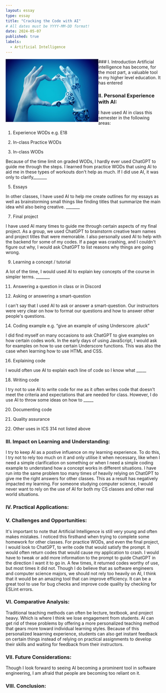 ```yaml
---
layout: essay
type: essay
title: "Cracking the Code with AI"
# All dates must be YYYY-MM-DD format!
date: 2024-05-07
published: true
labels:
  - Artificial Intelligence
---
```


<img width="300px" class="rounded float-start pe-4" style="float: left" src="../img/ArtificialIntelligence.jpg"> 
### I. Introduction
Artificial intelligence has become, for the most part, a valuable tool in my higher level education. It has entered

### II. Personal Experience with AI:
I have used AI in class this semester in the following areas:

  1. Experience WODs e.g. E18

  2. In-class Practice WODs

  3. In-class WODs
     
Because of the time limit on graded WODs, I hardly ever used ChatGPT to guide me through the steps. I learned from practice WODs that using AI to aid me in these types of workouts don't help as much. If I did use AI, it was only to clarify_______

  5. Essays
     
In other classes, I have used AI to help me create outlines for my essays as well as brainstorming small things like finding titles that summarize the main idea whil also being creative. _______

  7. Final project
     
I have used AI many times to guide me through certain aspects of my final project. As a group, we used ChatGPT to brainstorm creative team names and project titles that were memorable. I also personally used AI to help with the backend for some of my codes. If a page was crashing, and I couldn't figure out why, I would ask ChatGPT to list reasons why things are going wrong. 

  9. Learning a concept / tutorial
      
A lot of the time, I would used AI to explain key concepts of the course in simpler terms. _______

  11. Answering a question in class or in Discord

  12. Asking or answering a smart-question
      
I can't say that I used AI to ask or answer a smart-question. Our instructors were very clear on how to format our questions and how to answer other people's questions. 

  14. Coding example e.g. “give an example of using Underscore .pluck”
      
I did find myself on many occasions to ask ChatGPT to give examples on how certain codes work. In the early days of using JavaScript, I would ask for examples on how to use certain Underscore functions. This was also the case when learning how to use HTML and CSS. 

  16. Explaining code
      
I would often use AI to explain each line of code so I know what _____

  18. Writing code
      
I try not to use AI to write code for me as it often writes code that doesn't meet the criteria and expectations that are needed for class. However, I do use AI to throw some ideas on how to _____

  20. Documenting code

  21. Quality assurance 

  22. Other uses in ICS 314 not listed above


### III. Impact on Learning and Understanding:
I try to keep AI as a postive influence on my learning experience. To do this, I try not to rely too much on it and only utilise it when necessary, like when I need a simple clarification on something or when I need a simple coding example to understand how a concept works in different situations. I have run into the same problem too many times of heavily relying on ChatGPT to give me the right answers for other classes. This as a result has negatively impacted my learning. For someone studying computer science, I would never want to rely on the use of AI for both my CS classes and other real world situations. 


### IV. Practical Applications:


### V. Challenges and Opportunities:
It's important to note that Artificial Intelligence is still very young and often makes mistakes. I noticed this firsthand when trying to complete some homework for other classes. For practice WODs, and even the final project, I would look to ChatGPT, to write code that would satisfy the prompt. It would often return codes that would cause my application to crash. I would have to tweak or add more information to the prompt to guide ChatGPT in the direction I want it to go in. A few times, it returned codes worthy of use, but most times it did not. Though I do believe that as software engineers and computer science majors, we should not rely too heavily on AI, I think that it would be an amazing tool that can improve efficiency. It can be a great tool to use for bug checks and improve code quality by checking for ESLint errors. 


### VI. Comparative Analysis:
Traditional teaching methods can often be lecture, textbook, and project heavy. Which is where I think we lose engagement from students. AI can get rid of these problems by offering a more personalized teaching method that gears more toward individual learning styles. Because of this personalized leaarning experience, students can also get instant feedback on certain things instead of relying on practical assignments to develop their skills and waiting for feedback from their instructors. 

### VII. Future Considerations:
Though I look forward to seeing AI becoming a prominent tool in software engineering, I am afraid that people are becoming too reliant on it. 


### VIII. Conclusion:
